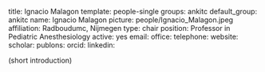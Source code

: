 title: Ignacio Malagon
template: people-single
groups: ankitc
default_group: ankitc
name: Ignacio Malagon
picture: people/Ignacio_Malagon.jpeg
affiliation: Radboudumc, Nijmegen
type: chair
position: Professor in Pediatric Anesthesiology
active: yes
email: 
office: 
telephone: 
website: 
scholar: 
publons: 
orcid: 
linkedin: 

(short introduction)